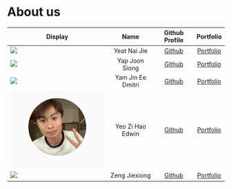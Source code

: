 # About us

Display | Name | Github Profile | Portfolio 
--------|:----:|:--------------:|:---------:
![](https://via.placeholder.com/100.png?text=Photo) | Yeat Nai Jie | [Github](https://github.com/naijie2108) | [Portfolio](team/naijie2108.md)
![](https://via.placeholder.com/100.png?text=Photo) | Yap Joon Siong | [Github](https://github.com/yapjoonsiong) | [Portfolio](team/yapjoonsiong.md)
![](https://via.placeholder.com/100.png?text=Photo) | Yam Jin Ee Dmitri | [Github](https://github.com/DmitriYam) | [Portfolio](team/dmitriyam.md)
![](media/edwin-profile.jpg) | Yeo Zi Hao Edwin | [Github](https://github.com/yzhedwin) | [Portfolio](team/yzhedwin.md)
![](https://via.placeholder.com/100.png?text=Photo) | Zeng Jiexiong | [Github](https://github.com/jiexiong-zeng) | [Portfolio](team/jiexiong-zeng.md)
